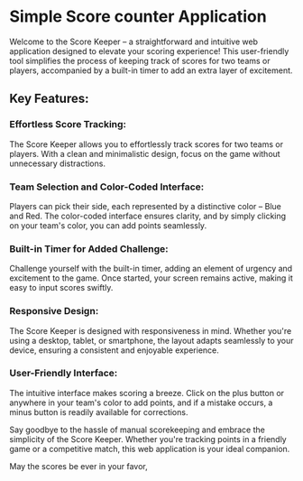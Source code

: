 # Simple Score counter Application

Welcome to the Score Keeper – a straightforward and intuitive web application designed to elevate your scoring experience! This user-friendly tool simplifies the process of keeping track of scores for two teams or players, accompanied by a built-in timer to add an extra layer of excitement.

## Key Features:

### Effortless Score Tracking:
The Score Keeper allows you to effortlessly track scores for two teams or players. With a clean and minimalistic design, focus on the game without unnecessary distractions.

### Team Selection and Color-Coded Interface:
Players can pick their side, each represented by a distinctive color – Blue and Red. The color-coded interface ensures clarity, and by simply clicking on your team's color, you can add points seamlessly.

### Built-in Timer for Added Challenge:
Challenge yourself with the built-in timer, adding an element of urgency and excitement to the game. Once started, your screen remains active, making it easy to input scores swiftly.

### Responsive Design:
The Score Keeper is designed with responsiveness in mind. Whether you're using a desktop, tablet, or smartphone, the layout adapts seamlessly to your device, ensuring a consistent and enjoyable experience.

### User-Friendly Interface:
The intuitive interface makes scoring a breeze. Click on the plus button or anywhere in your team's color to add points, and if a mistake occurs, a minus button is readily available for corrections.

Say goodbye to the hassle of manual scorekeeping and embrace the simplicity of the Score Keeper. Whether you're tracking points in a friendly game or a competitive match, this web application is your ideal companion.

May the scores be ever in your favor,